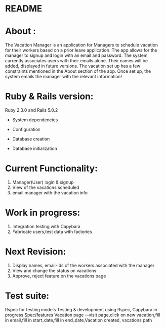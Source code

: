 # README


About :
======
The Vacation Manager is an application for Managers to schedule vacation for their workers based on a prior leave application. The app allows for the manager to signup and login with an email and password. The system currently associates users with their emails alone. Their names will be added, displayed in future versions. The vacation set up has a few constraints mentioned in the About section of the app. Once set up, the system emails the manager with the relevant information!

Ruby & Rails version:
=====================
Ruby 2.3.0 and Rails 5.0.2

* System dependencies

* Configuration

* Database creation

* Database initialization

Current Functionality:
======================

1. Manager(User) login & signup
2. View of the vacations scheduled
3. email manager with the vacation info


Work in progress:
================

1. Integration testing with Capybara
2. Fabricate users,test data with factories

Next Revision:
==============

1. Display names, email-ids of the workers associated with the manager 
2. View and change the status on vacations
3. Approve, reject feature on the vacations page

Test suite:
===========
Rspec for testing models
Testing & development using Rspec, Capybara in progress
Spec/features
Vacation page  --visit page,click on new vacation,fill in email,fill in start_date,fill in end_date,Vacation created, vacations path



